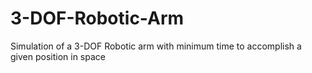 # 3-DOF-Robotic-Arm
Simulation of a 3-DOF Robotic arm with minimum time to accomplish a given position in space
